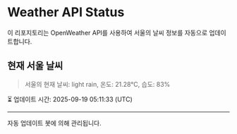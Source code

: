 
# Weather API Status

이 리포지토리는 OpenWeather API를 사용하여 서울의 날씨 정보를 자동으로 업데이트합니다.

## 현재 서울 날씨
> 서울의 현재 날씨: light rain, 온도: 21.28°C, 습도: 83%

⏳ 업데이트 시간: 2025-09-19 05:11:33 (UTC)

---
자동 업데이트 봇에 의해 관리됩니다.
